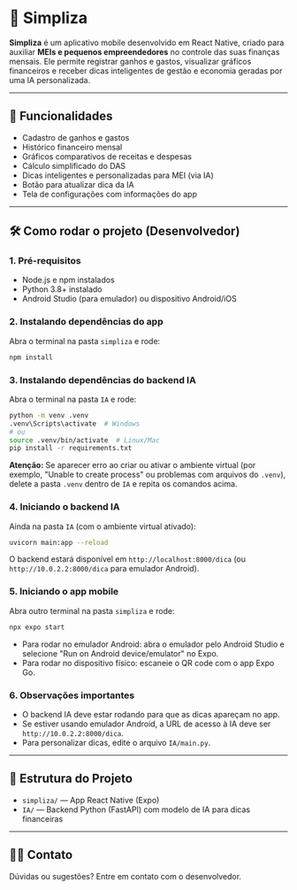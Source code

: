 
# 📱 Simpliza

**Simpliza** é um aplicativo mobile desenvolvido em React Native, criado para auxiliar **MEIs e pequenos empreendedores** no controle das suas finanças mensais. Ele permite registrar ganhos e gastos, visualizar gráficos financeiros e receber dicas inteligentes de gestão e economia geradas por uma IA personalizada.

---

## 🚀 Funcionalidades

- Cadastro de ganhos e gastos
- Histórico financeiro mensal
- Gráficos comparativos de receitas e despesas
- Cálculo simplificado do DAS
- Dicas inteligentes e personalizadas para MEI (via IA)
- Botão para atualizar dica da IA
- Tela de configurações com informações do app

---

## 🛠️ Como rodar o projeto (Desenvolvedor)

### 1. Pré-requisitos
- Node.js e npm instalados
- Python 3.8+ instalado
- Android Studio (para emulador) ou dispositivo Android/iOS

### 2. Instalando dependências do app
Abra o terminal na pasta `simpliza` e rode:
```sh
npm install
```


### 3. Instalando dependências do backend IA
Abra o terminal na pasta `IA` e rode:
```sh
python -m venv .venv
.venv\Scripts\activate  # Windows
# ou
source .venv/bin/activate  # Linux/Mac
pip install -r requirements.txt
```

**Atenção:**
Se aparecer erro ao criar ou ativar o ambiente virtual (por exemplo, "Unable to create process" ou problemas com arquivos do `.venv`), delete a pasta `.venv` dentro de `IA` e repita os comandos acima.

### 4. Iniciando o backend IA
Ainda na pasta `IA` (com o ambiente virtual ativado):
```sh
uvicorn main:app --reload
```
O backend estará disponível em `http://localhost:8000/dica` (ou `http://10.0.2.2:8000/dica` para emulador Android).

### 5. Iniciando o app mobile
Abra outro terminal na pasta `simpliza` e rode:
```sh
npx expo start
```
- Para rodar no emulador Android: abra o emulador pelo Android Studio e selecione "Run on Android device/emulator" no Expo.
- Para rodar no dispositivo físico: escaneie o QR code com o app Expo Go.

### 6. Observações importantes
- O backend IA deve estar rodando para que as dicas apareçam no app.
- Se estiver usando emulador Android, a URL de acesso à IA deve ser `http://10.0.2.2:8000/dica`.
- Para personalizar dicas, edite o arquivo `IA/main.py`.

---

## 📂 Estrutura do Projeto
- `simpliza/` — App React Native (Expo)
- `IA/` — Backend Python (FastAPI) com modelo de IA para dicas financeiras

---

## 👨‍💻 Contato
Dúvidas ou sugestões? Entre em contato com o desenvolvedor.
